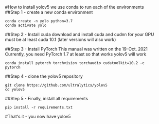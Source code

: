 #How to install yolov5
we use conda to run each of the environments 
##Step 1 - create a new conda environment
```
conda create -n yolo python=3.7
conda activate yolo
```


##Step 2 - Install cuda
download and install cuda and cudnn for your GPU \
must be at least cuda 10.1 (later versions will also work)

##Step 3 - Install PyTorch
This manual was written on the 19-Oct. 2021 \
Currently, you need PyTorch 1.7 at least so that works yolov5 will work

```
conda install pytorch torchvision torchaudio cudatoolkit=10.2 -c pytorch
```

##Step 4 - clone the yolov5 repository
```
git clone https://github.com/ultralytics/yolov5
cd yolov5
```

##Step 5 - Finally, install all requirements
```
pip install -r requirements.txt
```

#That's it - you now have yolov5 


